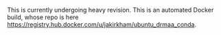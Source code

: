 This is currently undergoing heavy revision. This is an automated Docker build, whose repo is here <https://registry.hub.docker.com/u/jakirkham/ubuntu_drmaa_conda>.
